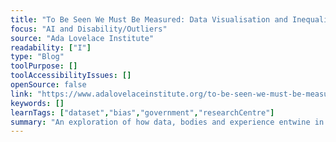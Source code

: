 ```yaml
---
title: "To Be Seen We Must Be Measured: Data Visualisation and Inequality"
focus: "AI and Disability/Outliers"
source: "Ada Lovelace Institute"
readability: ["I"]
type: "Blog"
toolPurpose: []
toolAccessibilityIssues: []
openSource: false
link: "https://www.adalovelaceinstitute.org/to-be-seen-we-must-be-measured-data-visualisation-and-inequality/"
keywords: []
learnTags: ["dataset","bias","government","researchCentre"]
summary: "An exploration of how data, bodies and experience entwine in situations of inequality and injustice, with a specific focus on the impacts of the COVID-19 pandemic. "
---
```


